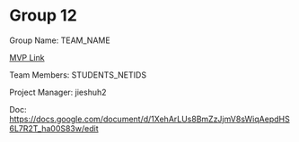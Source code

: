 # Group 12
Group Name: TEAM_NAME

[MVP Link](https://docs.google.com/document/d/17R9ASpmCRh4EIMBEgXNuk2Qp34TUkr7Qg3Vj9MOvQok/edit)

Team Members: STUDENTS_NETIDS

Project Manager: jieshuh2

Doc: https://docs.google.com/document/d/1XehArLUs8BmZzJjmV8sWiqAepdHS6L7R2T_ha00S83w/edit
